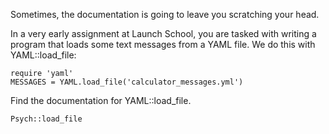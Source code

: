 Sometimes, the documentation is going to leave you scratching your head.

In a very early assignment at Launch School, you are tasked with writing a program that loads some text messages from a YAML file. We do this with YAML::load_file:

```
require 'yaml'
MESSAGES = YAML.load_file('calculator_messages.yml')
```

Find the documentation for YAML::load_file.


`Psych::load_file`
